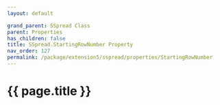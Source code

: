 ```yaml
---
layout: default

grand_parent: SSpread Class
parent: Properties
has_children: false
title: SSpread.StartingRowNumber Property
nav_order: 127
permalink: /package/extension5/sspread/properties/StartingRowNumber
---
```

# {{ page.title }}